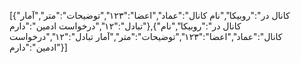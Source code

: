 [{"کانال در":"روبیکا","نام کانال":"عماد","اعضا":"۱۲۳","توضیحات":"متر","آمار تبادل":"۱۲","درخواست ادمین":"دارم"},{"کانال در":"روبیکا","نام کانال":"عماد","اعضا":"۱۲۳","توضیحات":"متر","آمار تبادل":"۱۲","درخواست ادمین":"دارم"}]
